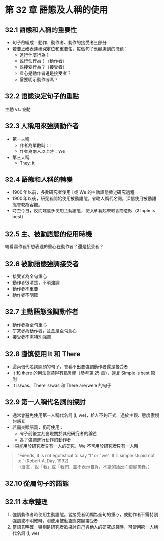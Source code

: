 # 第 32 章 語態及人稱的使用

## 32.1 語態和人稱的重要性

* 句子的組成：動作、動作者、動作的接受者三部分
* 若要正確表達研究定位和重要性，每個句子應顧慮到的問題：
  * 進行什麼行為？
  * 誰行使行為？（動作者）
  * 誰接受行為？（接受者）
  * 重心是動作者還是接受者？
  * 需要明示動作者嗎？

## 32.2 語態決定句子的重點

主動 vs. 被動

## 32.3 人稱用來強調動作者

* 第一人稱
  * 作者為單數時：I
  * 作者為兩人以上時：We
* 第三人稱
  * They, it

## 32.4 語態和人稱的轉變

* 1900 年以前，多數研究者使用 I 或 We 的主動語態敘述研究過程
* 1900 年以後，研究者開始使用被動語態，省略人稱代名詞。深信使用被動語態會較為客觀。
* 時至今日，反而建議多使用主動語態，使文章看起來較言簡意賅（Simple is best）

## 32.5 主、被動語態的使用時機

端看寫作者所想表達的重心在動作者？還是接受者？

## 32.6 被動語態強調接受者

* 接受者為全句重心
* 動作者很清楚，不須強調
* 動作者不重要
* 動作者不明確

## 32.7 主動語態強調動作者

* 動作者為全句重心
* 研究者為動作者，並且是全句重心
* 接受者不需特別強調

## 32.8 謹慎使用 It 和 There

* 這兩個代名詞開頭的句子，會看不出要強調動作者還是接受者
* It 和 there 的用法會顯得有點累贅（參考第 25 章），違反 Simple is best 原則
* It is/was、There is/was 和 There are/were 的句子

## 32.9 第一人稱代名詞的探討

* 通常會避免使用第一人稱代名詞 (I, we)，給人不夠正式、過於主觀、態度傲慢的感覺
* 若需突顯語義，仍可使用：
  * 句子前後立刻出現關於其他研究者的論述
  * 為了強調進行動作的動作者
* I 只能用於研究者只有一人的研究，We 不可用於研究者只有一人時

> "Friends, it is not egotistical to say "I" or "we". It is simple stupid not to." (Robert A. Day, 1992)  
> （吾友，說「我」或「我們」並不表示自負，不講的話反而更顯愚蠢。）

## 32.10 從屬句子的語態

## 32.11 本章整理

1. 強調動作者時使用主動語態。當接受者明顯為全句的重心，或動作者不需特別強調或不明確時，則使用被動語態突顯接受者
2. 當語意明確，特別是研究者欲探討自己與他人的研究成果時，可使用第一人稱代名詞 (I, we)
